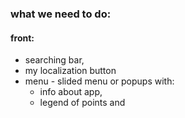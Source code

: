 ### what we need to do: 
#### front: 
- searching bar, 
- my localization button
- menu - slided menu or popups with: 
    - info about app, 
    - legend of points and 